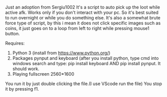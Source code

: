 Just an adoption from Sergiu1002
It's a script to auto pick up the loot while active afk. Works only if you don't interact with your pc. So it's best suited to run overnight or while you do something else.
It's also a somewhat brute force type of script, by this i mean it does not click specific images such as coins, it just goes on to a loop from left to right while pressing mouse1 button.

Requires:
1. Python 3 (install from https://www.python.org/)
2. Packages pynput and keyboard (after you install python, type cmd into windows search and type: pip install keyboard AND pip install pynput. It should work.
3. Playing fullscreen 2560*1600

You run it by just double clicking the file.(I use VScode run the file)
You stop it by pressing f1.
